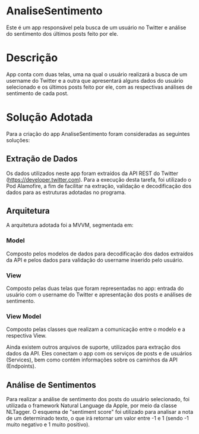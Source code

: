# AnaliseSentimento
Este é um app responsável pela busca de um usuário no Twitter e análise do sentimento dos últimos posts feito por ele.

# Descrição
App conta com duas telas, uma na qual o usuário realizará a busca de um username do Twitter e a outra que apresentará alguns dados do usuário selecionado e os últimos posts feito por ele, com as respectivas análises de sentimento de cada post.

# Solução Adotada
Para a criação do app AnaliseSentimento foram consideradas as seguintes soluções:

## Extração de Dados
Os dados utilizados neste app foram extraídos da API REST do Twitter (https://developer.twitter.com).
Para a execução desta tarefa, foi utilizado o Pod Alamofire, a fim de facilitar na extração, validação e decodificação dos dados para as estruturas adotadas no programa.

## Arquitetura
A arquitetura adotada foi a MVVM, segmentada em:
### Model
Composto pelos modelos de dados para decodificação dos dados extraídos da API e pelos dados para validação do username inserido pelo usuário.
### View
Composto pelas duas telas que foram representadas no app: entrada do usuário com o username do Twitter e apresentação dos posts e análises de sentimento.
### View Model
Composto pelas classes que realizam a comunicação entre o modelo e a respectiva View.

Ainda existem outros arquivos de suporte, utilizados para extração dos dados da API. Eles conectam o app com os serviços de posts e de usuários (Services), bem como contém informações sobre os caminhos da API (Endpoints).

## Análise de Sentimentos
Para realizar a análise de sentimento dos posts do usuário selecionado, foi utilizada o framework Natural Language da Apple, por meio da classe NLTagger. O esquema de "sentiment score" foi utilizado para analisar a nota de um determinado texto, o que irá retornar um valor entre -1 e 1 (sendo -1 muito negativo e 1 muito positivo).
